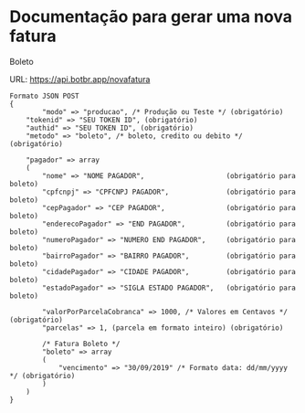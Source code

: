 # Documentação para gerar uma nova fatura

Boleto

URL: https://api.botbr.app/novafatura


		
	Formato JSON POST
	{
    		"modo" => "producao", /* Produção ou Teste */ (obrigatório)
		"tokenid" => "SEU TOKEN ID", (obrigatório)
		"authid" => "SEU TOKEN ID", (obrigatório)
		"metodo" => "boleto", /* boleto, credito ou debito */ (obrigatório) 
		
		"pagador" => array
		(
			"nome" => "NOME PAGADOR",                    (obrigatório para boleto)
			"cpfcnpj" => "CPFCNPJ PAGADOR",              (obrigatório para boleto)
			"cepPagador" => "CEP PAGADOR",               (obrigatório para boleto)
			"enderecoPagador" => "END PAGADOR",          (obrigatório para boleto)
			"numeroPagador" => "NUMERO END PAGADOR",     (obrigatório para boleto)
			"bairroPagador" => "BAIRRO PAGADOR",         (obrigatório para boleto)
			"cidadePagador" => "CIDADE PAGADOR",         (obrigatório para boleto)
			"estadoPagador" => "SIGLA ESTADO PAGADOR",   (obrigatório para boleto)
			
			"valorPorParcelaCobranca" => 1000, /* Valores em Centavos */ (obrigatório)
			"parcelas" => 1, (parcela em formato inteiro) (obrigatório)
			
			/* Fatura Boleto */
			"boleto" => array
			(
			    "vencimento" => "30/09/2019" /* Formato data: dd/mm/yyyy */ (obrigatório)
			)
		)
	}

